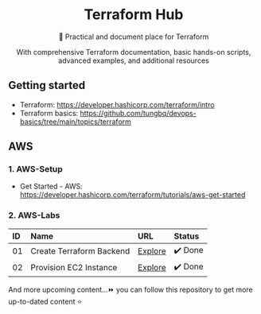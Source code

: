 <h1 align="center">Terraform Hub</h1>

<p align="center">🚀 Practical and document place for Terraform</p>
<p align="center">With comprehensive Terraform documentation, basic hands-on scripts, advanced examples, and additional resources</p>

## Getting started

- Terraform: https://developer.hashicorp.com/terraform/intro
- Terraform basics: https://github.com/tungbq/devops-basics/tree/main/topics/terraform

## AWS

### 1. AWS-Setup

- Get Started - AWS: https://developer.hashicorp.com/terraform/tutorials/aws-get-started

### 2. AWS-Labs

| ID  | Name                     | URL                                      | Status  |
| :-- | :----------------------- | :--------------------------------------- | :------ |
| 01  | Create Terraform Backend | [Explore](./AWS/tf-backend/)             | ✔️ Done |
| 02  | Provision EC2 Instance   | [Explore](./AWS/provision-ec2-instance/) | ✔️ Done |

And more upcoming content...⏩ you can follow this repository to get more up-to-dated content ⭐
